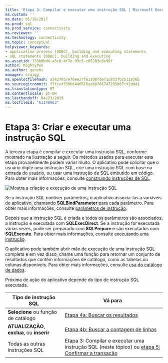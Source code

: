 ```yaml
---
title: 'Etapa 3: Compilar e executar uma instrução SQL | Microsoft Docs'
ms.custom: ''
ms.date: 01/19/2017
ms.prod: sql
ms.prod_service: connectivity
ms.reviewer: ''
ms.technology: connectivity
ms.topic: conceptual
helpviewer_keywords:
- application process [ODBC], building and executing statements
- SQL statements [ODBC], building and executing
ms.assetid: 133b8bd4-a3c8-4f7e-93c5-c05283c8e96f
author: MightyPen
ms.author: genemi
manager: craigg
ms.openlocfilehash: a3427057e70ee27fe1108fde71c833f0c511836b
ms.sourcegitcommit: f7fced330b64d6616aeb8766747295807c92dd41
ms.translationtype: MT
ms.contentlocale: pt-BR
ms.lasthandoff: 04/23/2019
ms.locfileid: "63148963"
---
```

# <a name="step-3-build-and-execute-an-sql-statement"></a>Etapa 3: Criar e executar uma instrução SQL
A terceira etapa é compilar e executar uma instrução SQL, conforme mostrado na ilustração a seguir. Os métodos usados para executar esta etapa provavelmente podem variar muito. O aplicativo pode solicitar que o usuário digite uma instrução SQL, crie uma instrução SQL com base na entrada do usuário, ou usar uma instrução de SQL embutido em código. Para obter mais informações, consulte [construindo instruções de SQL](../../../odbc/reference/develop-app/constructing-sql-statements.md).  
  
 ![Mostra a criação e execução de uma instrução SQL](../../../odbc/reference/develop-app/media/pr13.gif "pr13")  
  
 Se a instrução SQL contiver parâmetros, o aplicativo associa-las a variáveis de aplicativo, chamando **SQLBindParameter** para cada parâmetro. Para obter mais informações, consulte [parâmetros de instrução](../../../odbc/reference/develop-app/statement-parameters.md).  
  
 Depois que a instrução SQL é criada e todos os parâmetros são associados, a instrução é executada com **SQLExecDirect**. Se a instrução for executada várias vezes, pode ser preparado com **SQLPrepare** e são executados com **SQLExecute**. Para obter mais informações, consulte [executando uma instrução](../../../odbc/reference/develop-app/executing-a-statement.md).  
  
 O aplicativo pode também abrir mão de execução de uma instrução SQL completa e em vez disso, chame uma função para retornar um conjunto de resultados que contém informações de catálogo, como as tabelas ou colunas disponíveis. Para obter mais informações, consulte [usa do catálogo de dados](../../../odbc/reference/develop-app/uses-of-catalog-data.md).  
  
 Próxima de ação do aplicativo depende do tipo de instrução SQL executada.  
  
|Tipo de instrução SQL|Vá para|  
|---------------------------|----------------|  
|**Selecione** ou função de catálogo|[Etapa 4a: Buscar os resultados](../../../odbc/reference/develop-app/step-4a-fetch-the-results.md)|  
|**ATUALIZAÇÃO**, **exclua**, ou **inserir**|[Etapa 4b: Buscar a contagem de linhas](../../../odbc/reference/develop-app/step-4b-fetch-the-row-count.md)|  
|Todas as outras instruções SQL|Etapa 3: Compilar e executar uma instrução SQL (neste tópico) ou [etapa 5: Confirmar a transação](../../../odbc/reference/develop-app/step-5-commit-the-transaction.md)|
